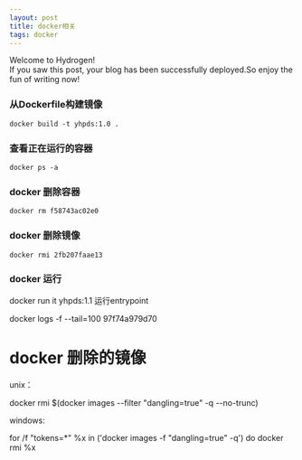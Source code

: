 ```yaml
---
layout: post
title: docker相关
tags: docker
---
```


Welcome to Hydrogen!<br>If you saw this post, your blog has been successfully deployed.So enjoy the fun of writing now!

### 从Dockerfile构建镜像
	docker build -t yhpds:1.0 .

### 查看正在运行的容器
	docker ps -a

### docker 删除容器
	docker rm f58743ac02e0

### docker 删除镜像
	docker rmi 2fb207faae13

### docker 运行
docker run it yhpds:1.1 运行entrypoint


docker logs -f  --tail=100 97f74a979d70 

# docker 删除<none>的镜像

unix：

docker rmi $(docker images --filter "dangling=true" -q --no-trunc)

windows:

for /f "tokens=*" %x in ('docker images -f "dangling=true" -q') do docker rmi  %x
